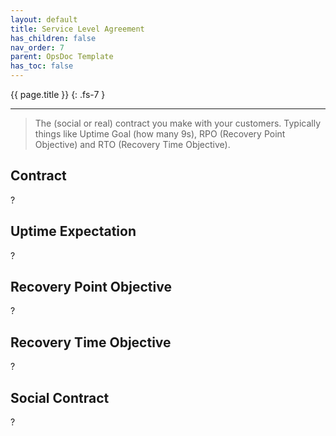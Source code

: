```yaml
---
layout: default
title: Service Level Agreement
has_children: false
nav_order: 7
parent: OpsDoc Template
has_toc: false
---
```


{{ page.title }}
{: .fs-7 }

---

> The (social or real) contract you make with your customers. Typically things like Uptime Goal (how many 9s), RPO (Recovery Point Objective) and RTO (Recovery Time Objective).

## Contract

?

## Uptime Expectation

?

## Recovery Point Objective

?

## Recovery Time Objective

?

## Social Contract

?
